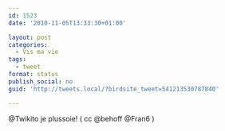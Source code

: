 ```yaml
---
id: 1523
date: '2010-11-05T13:33:30+01:00'

layout: post
categories:
  - Vis ma vie
tags:
  - tweet
format: status
publish_social: no
guid: 'http://tweets.local/?birdsite_tweet=541213530787840'

---
```


@Twikito je plussoie! ( cc @behoff @Fran6 )